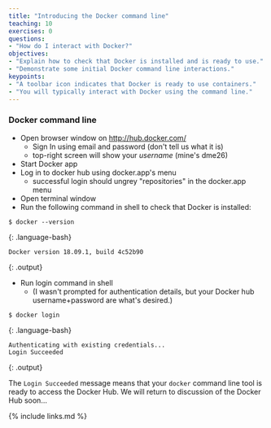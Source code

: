```yaml
---
title: "Introducing the Docker command line"
teaching: 10
exercises: 0
questions:
- "How do I interact with Docker?"
objectives:
- "Explain how to check that Docker is installed and is ready to use."
- "Demonstrate some initial Docker command line interactions."
keypoints:
- "A toolbar icon indicates that Docker is ready to use containers."
- "You will typically interact with Docker using the command line."
---
```

### Docker command line
- Open browser window on <http://hub.docker.com/>
    - Sign In using email and password (don't tell us what it is)
    - top-right screen will show your _username_ (mine's dme26)
- Start Docker app
- Log in to docker hub using docker.app's menu
    - successful login should ungrey "repositories" in the docker.app menu
- Open terminal window
- Run the following command in shell to check that Docker is installed:

~~~
$ docker --version
~~~
{: .language-bash}
~~~
Docker version 18.09.1, build 4c52b90
~~~
{: .output}

- Run login command in shell
    - (I wasn't prompted for authentication details, but your Docker hub username+password are what's desired.)

~~~
$ docker login
~~~
{: .language-bash}
~~~
Authenticating with existing credentials...
Login Succeeded
~~~
{: .output}

The `Login Succeeded` message means that your `docker` command line tool is ready to access the Docker Hub. We will return to discussion of the Docker Hub soon...

{% include links.md %}

